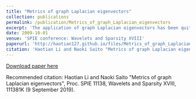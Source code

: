 ```yaml
---
title: "Metrics of graph Laplacian eigenvectors"
collection: publications
permalink: /publication/Metrics_of_graph_Laplacian_eigenvectors
excerpt: 'The application of graph Laplacian eigenvectors has been quite popular in the graph signal processing field: one can use them as ingredients to design smooth multiscale basis. Our long-term goal is to study and understand the dual geometry of graph Laplacian eigenvectors. In order to do that, it is necessary to define a certain metric to measure the behavioral differences between each pair of the eigenvectors. Saito (2018) considered the ramified optimal transportation (ROT) cost between the square of the eigenvectors as such a metric. Clonginger and Steinerberger (2018) proposed a way to measure the affinity (or ‘similarity’) between the eigenvectors based on their Hadamard (HAD) product. In this article, we propose a simplified ROT metric that is more computational efficient and introduce two more ways to define the distance between the eigenvectors, i.e., the time-stepping diffusion (TSD) metric and the difference of absolute gradient (DAG) pseudometric. The TSD metric measures the cost of “flattening” the initial graph signal via diffusion process up to certain time, hence it can be viewed as a time-dependent version of the ROT metric. The DAG pseudometric is the $l_2$ distance between the feature vectors derived from the eigenvectors, in particular, the absolute gradients of the eigenvectors. We then compare the performance of ROT, HAD and the two new “metrics” on different kinds of graphs. Finally, we investigate their relationship as well as their pros and cons.'
date: 2009-10-01
venue: 'SPIE conference: Wavelets and Sparsity XVIII'
paperurl: 'http://haotian127.github.io/files/Metrics_of_graph_Laplacian_eigenvectors.pdf'
citation: 'Haotian Li and Naoki Saito "Metrics of graph Laplacian eigenvectors", Proc. SPIE 11138, Wavelets and Sparsity XVIII, 111381K (9 September 2019).'
---
```


[Download paper here](https://doi.org/10.1117/12.2528644)


Recommended citation: Haotian Li and Naoki Saito "Metrics of graph Laplacian eigenvectors", Proc. SPIE 11138, Wavelets and Sparsity XVIII, 111381K (9 September 2019).
